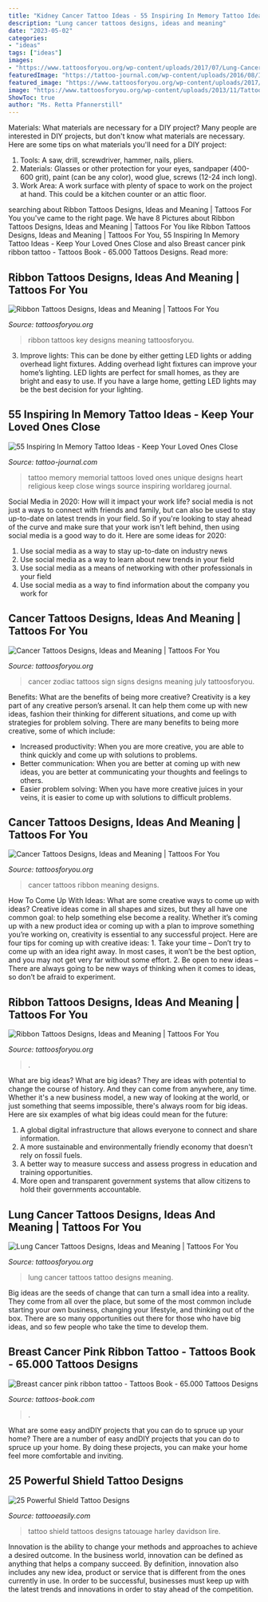 ```yaml
---
title: "Kidney Cancer Tattoo Ideas - 55 Inspiring In Memory Tattoo Ideas"
description: "Lung cancer tattoos designs, ideas and meaning"
date: "2023-05-02"
categories:
- "ideas"
tags: ["ideas"]
images:
- "https://www.tattoosforyou.org/wp-content/uploads/2017/07/Lung-Cancer-Tattoo.jpg"
featuredImage: "https://tattoo-journal.com/wp-content/uploads/2016/08/In-Memory-Tattoo_-11-650x650.jpg"
featured_image: "https://www.tattoosforyou.org/wp-content/uploads/2017/07/Lung-Cancer-Tattoo.jpg"
image: "https://www.tattoosforyou.org/wp-content/uploads/2013/11/Tattoo-Ribbon-Designs.jpg"
ShowToc: true
author: "Ms. Retta Pfannerstill"
---
```



Materials: What materials are necessary for a DIY project?
Many people are interested in DIY projects, but don't know what materials are necessary. Here are some tips on what materials you'll need for a DIY project:
1. Tools: A saw, drill, screwdriver, hammer, nails, pliers.
2. Materials: Glasses or other protection for your eyes, sandpaper (400-600 grit), paint (can be any color), wood glue, screws (12-24 inch long).
3. Work Area: A work surface with plenty of space to work on the project at hand. This could be a kitchen counter or an attic floor.

	

		
searching about Ribbon Tattoos Designs, Ideas and Meaning | Tattoos For You you've came to the right page. We have 8 Pictures about Ribbon Tattoos Designs, Ideas and Meaning | Tattoos For You like Ribbon Tattoos Designs, Ideas and Meaning | Tattoos For You, 55 Inspiring In Memory Tattoo Ideas - Keep Your Loved Ones Close and also Breast cancer pink ribbon tattoo - Tattoos Book - 65.000 Tattoos Designs. Read more:
		
    
## Ribbon Tattoos Designs, Ideas And Meaning | Tattoos For You

<img loading=lazy src="http://www.tattoosforyou.org/wp-content/uploads/2013/11/Key-and-Ribbon-Tattoos.jpg" onerror="this.onerror=null;this.src='https://tse2.mm.bing.net/th?id=OIP.Qwl0aKdyokQSx5VfXxJo9gHaLH&amp;pid=15.1';" alt="Ribbon Tattoos Designs, Ideas and Meaning | Tattoos For You">

_Source: tattoosforyou.org_

>ribbon tattoos key designs meaning tattoosforyou. 

	

3. Improve lights: This can be done by either getting LED lights or adding overhead light fixtures.
Adding overhead light fixtures can improve your home’s lighting. LED lights are perfect for small homes, as they are bright and easy to use. If you have a large home, getting LED lights may be the best decision for your lighting.

    
## 55 Inspiring In Memory Tattoo Ideas - Keep Your Loved Ones Close

<img loading=lazy src="https://tattoo-journal.com/wp-content/uploads/2016/08/In-Memory-Tattoo_-11-650x650.jpg" onerror="this.onerror=null;this.src='https://tse1.mm.bing.net/th?id=OIP.xhog8OWemRAna1wRLKebZgHaHa&amp;pid=15.1';" alt="55 Inspiring In Memory Tattoo Ideas - Keep Your Loved Ones Close">

_Source: tattoo-journal.com_

>tattoo memory memorial tattoos loved ones unique designs heart religious keep close wings source inspiring worldareg journal. 

	

Social Media in 2020: How will it impact your work life?
social media is not just a ways to connect with friends and family, but can also be used to stay up-to-date on latest trends in your field. So if you're looking to stay ahead of the curve and make sure that your work isn't left behind, then using social media is a good way to do it. Here are some ideas for 2020: 
1. Use social media as a way to stay up-to-date on industry news 
2. Use social media as a way to learn about new trends in your field 
3. Use social media as a means of networking with other professionals in your field 
4. Use social media as a way to find information about the company you work for 

    
## Cancer Tattoos Designs, Ideas And Meaning | Tattoos For You

<img loading=lazy src="http://www.tattoosforyou.org/wp-content/uploads/2013/10/Cancer-Zodiac-Sign-Tattoos.jpg" onerror="this.onerror=null;this.src='https://tse1.mm.bing.net/th?id=OIP.mMyiSlk72RPXleZUMm9RDwHaJ4&amp;pid=15.1';" alt="Cancer Tattoos Designs, Ideas and Meaning | Tattoos For You">

_Source: tattoosforyou.org_

>cancer zodiac tattoos sign signs designs meaning july tattoosforyou. 

	

Benefits: What are the benefits of being more creative?
Creativity is a key part of any creative person’s arsenal. It can help them come up with new ideas, fashion their thinking for different situations, and come up with strategies for problem solving. There are many benefits to being more creative, some of which include: 
- Increased productivity: When you are more creative, you are able to think quickly and come up with solutions to problems.
- Better communication: When you are better at coming up with new ideas, you are better at communicating your thoughts and feelings to others.
- Easier problem solving: When you have more creative juices in your veins, it is easier to come up with solutions to difficult problems.

    
## Cancer Tattoos Designs, Ideas And Meaning | Tattoos For You

<img loading=lazy src="http://www.tattoosforyou.org/wp-content/uploads/2013/10/Cancer-Ribbon-Tattoos-768x1024.jpg" onerror="this.onerror=null;this.src='https://tse3.mm.bing.net/th?id=OIP.klmkyqnbunl-AmSoX3YxxQHaJ4&amp;pid=15.1';" alt="Cancer Tattoos Designs, Ideas and Meaning | Tattoos For You">

_Source: tattoosforyou.org_

>cancer tattoos ribbon meaning designs. 

	

How To Come Up With Ideas: What are some creative ways to come up with ideas?
Creative ideas come in all shapes and sizes, but they all have one common goal: to help something else become a reality. Whether it’s coming up with a new product idea or coming up with a plan to improve something you’re working on, creativity is essential to any successful project. Here are four tips for coming up with creative ideas: 1. Take your time – Don’t try to come up with an idea right away. In most cases, it won’t be the best option, and you may not get very far without some effort. 2. Be open to new ideas – There are always going to be new ways of thinking when it comes to ideas, so don’t be afraid to experiment. 
    
## Ribbon Tattoos Designs, Ideas And Meaning | Tattoos For You

<img loading=lazy src="https://www.tattoosforyou.org/wp-content/uploads/2013/11/Tattoo-Ribbon-Designs.jpg" onerror="this.onerror=null;this.src='https://tse1.mm.bing.net/th?id=OIP.wrWyvG1e-wuiEhfQ9iDrDgHaJ4&amp;pid=15.1';" alt="Ribbon Tattoos Designs, Ideas and Meaning | Tattoos For You">

_Source: tattoosforyou.org_

>. 

	

What are big ideas?
What are big ideas? They are ideas with potential to change the course of history. And they can come from anywhere, any time. Whether it's a new business model, a new way of looking at the world, or just something that seems impossible, there's always room for big ideas. Here are six examples of what big ideas could mean for the future:
1. A global digital infrastructure that allows everyone to connect and share information.
2. A more sustainable and environmentally friendly economy that doesn't rely on fossil fuels.
3. A better way to measure success and assess progress in education and training opportunities.
4. More open and transparent government systems that allow citizens to hold their governments accountable.

    
## Lung Cancer Tattoos Designs, Ideas And Meaning | Tattoos For You

<img loading=lazy src="https://www.tattoosforyou.org/wp-content/uploads/2017/07/Lung-Cancer-Tattoo.jpg" onerror="this.onerror=null;this.src='https://tse2.mm.bing.net/th?id=OIP.-jPy9mUJXoYCJbMZYCiwCgHaJ3&amp;pid=15.1';" alt="Lung Cancer Tattoos Designs, Ideas and Meaning | Tattoos For You">

_Source: tattoosforyou.org_

>lung cancer tattoos tattoo designs meaning. 

	

Big ideas are the seeds of change that can turn a small idea into a reality. They come from all over the place, but some of the most common include starting your own business, changing your lifestyle, and thinking out of the box. There are so many opportunities out there for those who have big ideas, and so few people who take the time to develop them.

    
## Breast Cancer Pink Ribbon Tattoo - Tattoos Book - 65.000 Tattoos Designs

<img loading=lazy src="https://tattoos-book.com/wp-content/uploads/2016/02/breast-cancer-pink-ribbon-tattoo.jpg" onerror="this.onerror=null;this.src='https://tse1.mm.bing.net/th?id=OIP.Yh0_vayxDnEyPGEqnX9C5QHaFh&amp;pid=15.1';" alt="Breast cancer pink ribbon tattoo - Tattoos Book - 65.000 Tattoos Designs">

_Source: tattoos-book.com_

>. 

	

What are some easy andDIY projects that you can do to spruce up your home?
There are a number of easy andDIY projects that you can do to spruce up your home. By doing these projects, you can make your home feel more comfortable and inviting.

    
## 25 Powerful Shield Tattoo Designs

<img loading=lazy src="http://www.tattooeasily.com/wp-content/uploads/2013/06/1910.jpg" onerror="this.onerror=null;this.src='https://tse4.mm.bing.net/th?id=OIP.4OjAs1EaZCeUvgkVq-AtjwHaIU&amp;pid=15.1';" alt="25 Powerful Shield Tattoo Designs">

_Source: tattooeasily.com_

>tattoo shield tattoos designs tatouage harley davidson lire. 

	

Innovation is the ability to change your methods and approaches to achieve a desired outcome. In the business world, innovation can be defined as anything that helps a company succeed. By definition, innovation also includes any new idea, product or service that is different from the ones currently in use. In order to be successful, businesses must keep up with the latest trends and innovations in order to stay ahead of the competition.

